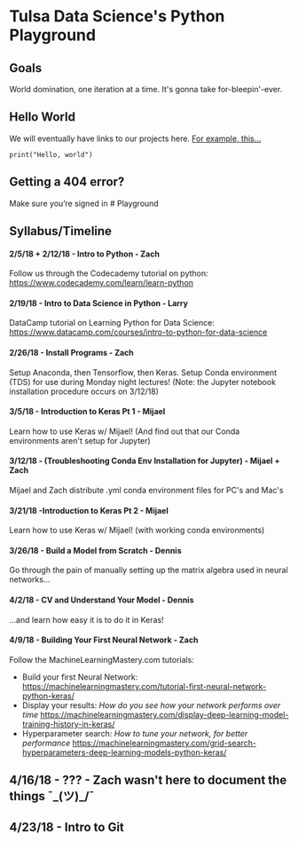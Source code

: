 # Tulsa Data Science's Python Playground

## Goals

World domination, one iteration at a time. It's gonna take for-bleepin'-ever.

## Hello World

We will eventually have links to our projects here. [For example, this...](http://python.org)

```python3
print("Hello, world")
```

## Getting a 404 error?

Make sure you’re signed in # Playground

## Syllabus/Timeline
#### 2/5/18 + 2/12/18 - Intro to Python - Zach
Follow us through the Codecademy tutorial on python:
https://www.codecademy.com/learn/learn-python

#### 2/19/18 - Intro to Data Science in Python - Larry
DataCamp tutorial on Learning Python for Data Science:
https://www.datacamp.com/courses/intro-to-python-for-data-science

#### 2/26/18 - Install Programs - Zach
Setup Anaconda, then Tensorflow, then Keras. Setup Conda environment (TDS) for use during Monday night lectures! (Note: the Jupyter notebook installation procedure occurs on 3/12/18)

#### 3/5/18 - Introduction to Keras Pt 1 - Mijael
Learn how to use Keras w/ Mijael! (And find out that our Conda environments aren't setup for Jupyter)

#### 3/12/18 - (Troubleshooting Conda Env Installation for Jupyter) - Mijael + Zach
Mijael and Zach distribute .yml conda environment files for PC's and Mac's

#### 3/21/18 -Introduction to Keras Pt 2 - Mijael
Learn how to use Keras w/ Mijael! (with working conda environments)

#### 3/26/18 - Build a Model from Scratch - Dennis
Go through the pain of manually setting up the matrix algebra used in neural networks...

#### 4/2/18 - CV and Understand Your Model - Dennis
...and learn how easy it is to do it in Keras!

#### 4/9/18 - Building Your First Neural Network - Zach
Follow the MachineLearningMastery.com tutorials:
- Build your first Neural Network:
https://machinelearningmastery.com/tutorial-first-neural-network-python-keras/
- Display your results: *How do you see how your network performs over time*
https://machinelearningmastery.com/display-deep-learning-model-training-history-in-keras/
- Hyperparameter search: *How to tune your network, for better performance*
https://machinelearningmastery.com/grid-search-hyperparameters-deep-learning-models-python-keras/

## 4/16/18 - ??? - Zach wasn't here to document the things ¯\_(ツ)_/¯

## 4/23/18 - Intro to Git

